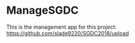 # ManageSGDC

This is the management app for this project: https://github.com/slade9220/SGDC2018/upload
